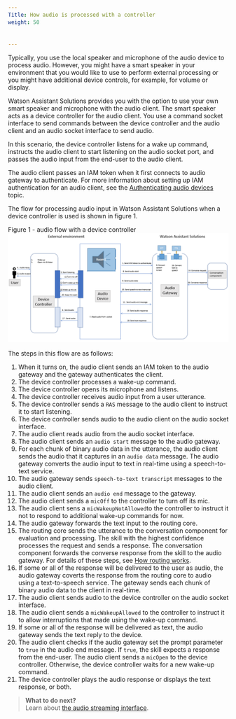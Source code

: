 ```yaml
---
Title: How audio is processed with a controller
weight: 50


---
```

Typically, you use the local speaker and microphone of the audio device to process audio. However, you might have a smart speaker in your environment that you would like to use to perform external processing or you might have additional device controls, for example, for volume or display. 

Watson Assistant Solutions provides you with the option to use your own smart speaker and microphone with the audio client. The smart speaker acts as a device controller for the audio client. You use a command socket interface to send commands between the device controller and the audio client and an audio socket interface to send audio.

In this scenario, the device controller listens for a wake up command, instructs the audio client to start listening on the audio socket port, and passes the audio input from the end-user to the audio client.

The audio client passes an IAM token when it first connects to audio gateway to authenticate. For more information about setting up IAM authentication for an audio client, see the [Authenticating audio devices]({{site.baseurl}}/audio/audio_authentication) topic.

The flow for processing audio input in Watson Assistant Solutions when a device controller is used is shown in figure 1.

Figure 1 - audio flow with a device controller
![Flow with a device controller](controller.png)

The steps in this flow are as follows:
1.  When it turns on, the audio client sends an IAM token to the audio gateway and the gateway authenticates the client.
2. The device controller processes a wake-up command.
3. The device controller opens its microphone and listens.
4. The device controller receives audio input from a user utterance.
5. The device controller sends a `RAS` message to the audio client to instruct it to start listening.
6. The device controller sends audio to the audio client on the audio socket interface.
7. The audio client reads audio from the audio socket interface.
8. The audio client sends an `audio start` message to the audio gateway.
9. For each chunk of binary audio data in the utterance, the audio client sends the audio that it captures in an `audio data` message. The audio gateway converts the audio input to text in real-time using a speech-to-text service.
10. The audio gateway sends `speech-to-text transcript` messages to the audio client.
11. The audio client sends an `audio end` message to the gateway.
12. The audio client sends a `micOff` to the controller to turn off its mic.
13. The audio client sens a `micWakeupNotAllowed`to the controller to instruct it not to respond to additional wake-up commands for now.
14. The audio gateway forwards the text input to the routing core.
15. The routing core sends the utterance to the conversation component for evaluation and processing. The skill with the highest confidence processes the request and sends a response. The conversation component forwards the converse response from the skill to the audio gateway. For details of these steps, see [How routing works]({{site.baseurl}}/understand-service/how_it_works/).
16. If some or all of the response will be delivered to the user as audio, the audio gateway coverts the response from the routing core to audio using a text-to-speech service.  The gateway sends each chunk of binary audio data to the client in real-time.
17. The audio client sends audio to the device controller on the audio socket interface.
18. The audio client sends a `micWakeupAllowed` to the controller to instruct it to allow interruptions that made using the wake-up command.
19. If some or all of the response will be delivered as text, the audio gateway sends the text reply to the device.
20. The audio client checks if the audio gateway set the prompt parameter to `true` in the audio end message. If `true`, the skill expects a response from the end-user.  The audio client sends a `micOpen` to the device controller.  Otherwise, the device controller waits for a new wake-up command.
21. The device controller plays the audio response or displays the text response, or both.

> **What to do next?**<br/>
Learn about [the audio streaming interface]({{site.baseurl}}/audio/interface/).
